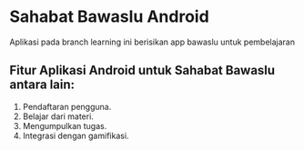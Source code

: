 # Sahabat Bawaslu Android
Aplikasi pada branch learning ini berisikan app bawaslu untuk pembelajaran

## Fitur Aplikasi Android untuk Sahabat Bawaslu antara lain:

1.	Pendaftaran pengguna.
2.	Belajar dari materi.
3.	Mengumpulkan tugas.
4.	Integrasi dengan gamifikasi.

